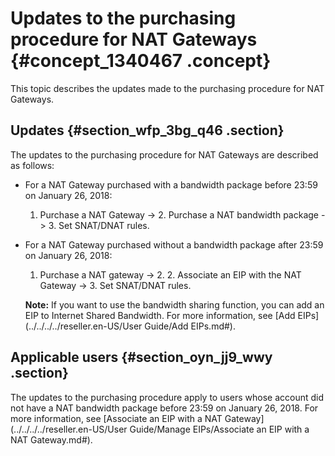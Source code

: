 # Updates to the purchasing procedure for NAT Gateways {#concept_1340467 .concept}

This topic describes the updates made to the purchasing procedure for NAT Gateways.

## Updates {#section_wfp_3bg_q46 .section}

The updates to the purchasing procedure for NAT Gateways are described as follows:

-   For a NAT Gateway purchased with a bandwidth package before 23:59 on January 26, 2018:

    1. Purchase a NAT Gateway -\> 2. Purchase a NAT bandwidth package -\> 3. Set SNAT/DNAT rules.

-   For a NAT Gateway purchased without a bandwidth package after 23:59 on January 26, 2018:

    1. Purchase a NAT gateway -\> 2. 2. Associate an EIP with the NAT Gateway -\> 3. Set SNAT/DNAT rules.

    **Note:** If you want to use the bandwidth sharing function, you can add an EIP to Internet Shared Bandwidth. For more information, see [Add EIPs](../../../../reseller.en-US/User Guide/Add EIPs.md#).


## Applicable users {#section_oyn_jj9_wwy .section}

The updates to the purchasing procedure apply to users whose account did not have a NAT bandwidth package before 23:59 on January 26, 2018. For more information, see [Associate an EIP with a NAT Gateway](../../../../reseller.en-US/User Guide/Manage EIPs/Associate an EIP with a NAT Gateway.md#).

